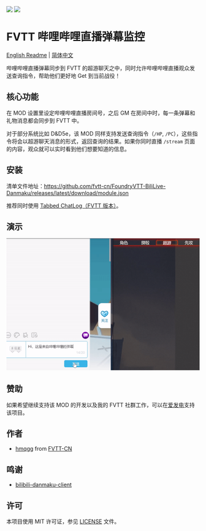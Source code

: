![](https://img.shields.io/badge/Foundry-v0.7.9-informational)
[![](https://img.shields.io/badge/爱发电/hmqgg-%C2%A55-orange)](https://afdian.net/@mitch)

# FVTT 哔哩哔哩直播弹幕监控
[English Readme](./REAME_ENG.md) | [简体中文](./README.md) 

哔哩哔哩直播弹幕同步到 FVTT 的超游聊天之中，同时允许哔哩哔哩直播观众发送查询指令，帮助他们更好地 Get 到当前战役！

## 核心功能
在 MOD 设置里设定哔哩哔哩直播房间号，之后 GM 在房间中时，每一条弹幕和礼物消息都会同步到 FVTT 中。

对于部分系统比如 D&D5e，该 MOD 同样支持发送查询指令（`/HP`, `/PC`），这些指令将会以超游聊天消息的形式，返回查询的结果。如果你同时直播 `/stream` 页面的内容，观众就可以实时看到他们想要知道的信息。 

## 安装
清单文件地址：https://github.com/fvtt-cn/FoundryVTT-BiliLive-Danmaku/releases/latest/download/module.json

推荐同时使用 [Tabbed ChatLog（FVTT 版本）](https://github.com/fvtt-cn/FoundryVTT-Tabbed-Chatlog)。

## 演示
![Demo](./.github/demo.gif)

## 赞助
如果希望继续支持该 MOD 的开发以及我的 FVTT 社群工作，可以在[爱发电](https://afdian.net/@mitch)支持该项目。

## 作者
- [hmqgg](https://github.com/hmqgg) from [FVTT-CN](https://github.com/fvtt-cn)

## 鸣谢
- [bilibili-danmaku-client](https://github.com/Tsuk1ko/bilibili-danmaku-client)

## 许可
本项目使用 MIT 许可证，参见 [LICENSE](./LICENSE) 文件。